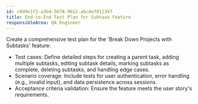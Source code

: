 ```yaml
---
id: c9d0e1f2-a3b4-5678-9012-abcdef012347
title: End-to-End Test Plan for Subtask Feature
responsibleArea: QA Engineer
---
```

Create a comprehensive test plan for the 'Break Down Projects with Subtasks' feature:
*   Test cases: Define detailed steps for creating a parent task, adding multiple subtasks, editing subtask details, marking subtasks as complete, deleting subtasks, and handling edge cases.
*   Scenario coverage: Include tests for user authentication, error handling (e.g., invalid input), and data persistence across sessions.
*   Acceptance criteria validation: Ensure the feature meets the user story's requirements.